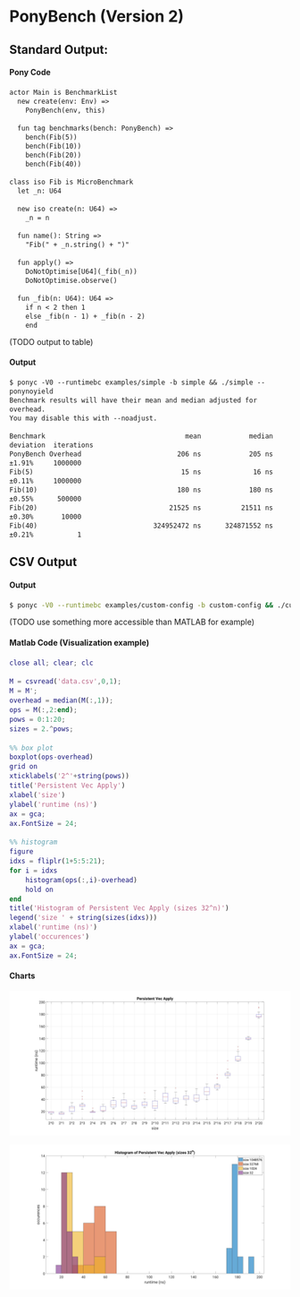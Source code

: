 # PonyBench (Version 2)

## Standard Output:

#### Pony Code
```pony
actor Main is BenchmarkList
  new create(env: Env) =>
    PonyBench(env, this)

  fun tag benchmarks(bench: PonyBench) =>
    bench(Fib(5))
    bench(Fib(10))
    bench(Fib(20))
    bench(Fib(40))

class iso Fib is MicroBenchmark
  let _n: U64

  new iso create(n: U64) =>
    _n = n

  fun name(): String =>
    "Fib(" + _n.string() + ")"

  fun apply() =>
    DoNotOptimise[U64](_fib(_n))
    DoNotOptimise.observe()

  fun _fib(n: U64): U64 =>
    if n < 2 then 1
    else _fib(n - 1) + _fib(n - 2)
    end
```

(TODO output to table)

#### Output
```
$ ponyc -V0 --runtimebc examples/simple -b simple && ./simple --ponynoyield
Benchmark results will have their mean and median adjusted for overhead.
You may disable this with --noadjust.

Benchmark                                   mean            median   deviation  iterations
PonyBench Overhead                        206 ns            205 ns      ±1.91%     1000000
Fib(5)                                     15 ns             16 ns      ±0.11%     1000000
Fib(10)                                   180 ns            180 ns      ±0.55%      500000
Fib(20)                                 21525 ns          21511 ns      ±0.30%       10000
Fib(40)                             324952472 ns      324871552 ns      ±0.21%           1
```

## CSV Output

#### Output
```bash
$ ponyc -V0 --runtimebc examples/custom-config -b custom-config && ./custom-config --ponynoyield -csv > data.csv
```

(TODO use something more accessible than MATLAB for example)

#### Matlab Code (Visualization example)
```matlab
close all; clear; clc

M = csvread('data.csv',0,1);
M = M';
overhead = median(M(:,1));
ops = M(:,2:end);
pows = 0:1:20;
sizes = 2.^pows;

%% box plot
boxplot(ops-overhead)
grid on
xticklabels('2^'+string(pows))
title('Persistent Vec Apply')
xlabel('size')
ylabel('runtime (ns)')
ax = gca;
ax.FontSize = 24;

%% histogram
figure
idxs = fliplr(1+5:5:21);
for i = idxs
    histogram(ops(:,i)-overhead)
    hold on
end
title('Histogram of Persistent Vec Apply (sizes 32^n)')
legend('size ' + string(sizes(idxs)))
xlabel('runtime (ns)')
ylabel('occurences')
ax = gca;
ax.FontSize = 24;
```

#### Charts
![alt text](https://github.com/Theodus/pony-benchmark/raw/master/examples/custom-config/charts/box.jpg)

![alt text](https://github.com/Theodus/pony-benchmark/raw/master/examples/custom-config/charts/hist.jpg)
